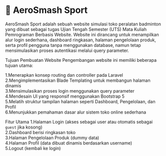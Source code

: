 # 🏸 AeroSmash Sport  

AeroSmash Sport adalah sebuah website simulasi toko peralatan badminton yang dibuat sebagai tugas Ujian Tengah Semester (UTS) Mata Kuliah Pemrograman Berbasis Website. Website ini dirancang untuk menampilkan alur login sederhana, dashboard ringkasan, halaman pengelolaan produk, serta profil pengguna tanpa menggunakan database, namun tetap mensimulasikan proses autentikasi melalui query parameter.


Tujuan Pembuatan Website
Pengembangan website ini memiliki beberapa tujuan utama:

1.Menerapkan konsep routing dan controller pada Laravel  
2.Mengimplementasikan Blade Templating untuk membangun halaman dinamis  
3.Mensimulasikan proses login menggunakan query parameter  
4.Mendesain UI yang responsif menggunakan Bootstrap 5  
5.Melatih struktur tampilan halaman seperti Dashboard, Pengelolaan, dan Profil  
6.Menunjukkan pemahaman dasar alur sistem toko online sederhana  


Fitur Utama
1.Halaman Login (akses sebagai user atau otomatis sebagai `guest` jika kosong)  
2.Dashboard berisi ringkasan toko  
3.Halaman Pengelolaan Produk (dummy data)  
4.Halaman Profil (data dibuat dinamis berdasarkan username)  
5.Logout (kembali ke login)  

